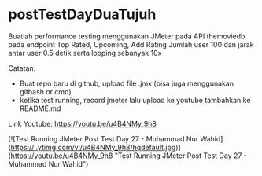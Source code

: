 # postTestDayDuaTujuh

Buatlah performance testing menggunakan JMeter pada API themoviedb pada endpoint Top Rated, Upcoming, Add Rating
Jumlah user 100 dan jarak antar user 0.5 detik serta looping sebanyak 10x

Catatan:
- Buat repo baru di github, upload file .jmx (bisa juga menggunakan gitbash or cmd)
- ketika test running, record jmeter lalu upload ke youtube tambahkan ke README.md


Link Youtube: https://youtu.be/u4B4NMy_9h8

[![Test Running JMeter Post Test Day 27 - Muhammad Nur Wahid]
(https://i.ytimg.com/vi/u4B4NMy_9h8/hqdefault.jpg)]
(https://youtu.be/u4B4NMy_9h8 "Test Running JMeter Post Test Day 27 - Muhammad Nur Wahid")
